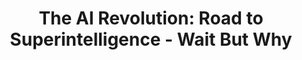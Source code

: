 ---
categories: all_articles articles
provider_display: "waitbutwhy.com"
provider_name: "waitbutwhy.com"
favicon_url: http://28oa9i1t08037ue3m1l0i861.wpengine.netdna-cdn.com/wp-content/themes/waitbutwhy/images/favicon.ico
title: "The AI Revolution: Road to Superintelligence - Wait But Why"
published: 2015-03-05
source: http://waitbutwhy.com/2015/01/artificial-intelligence-revolution-1.html
thumbnail: http://waitbutwhy.com/wp-content/uploads/2015/01/G1-1024x693.jpg
---